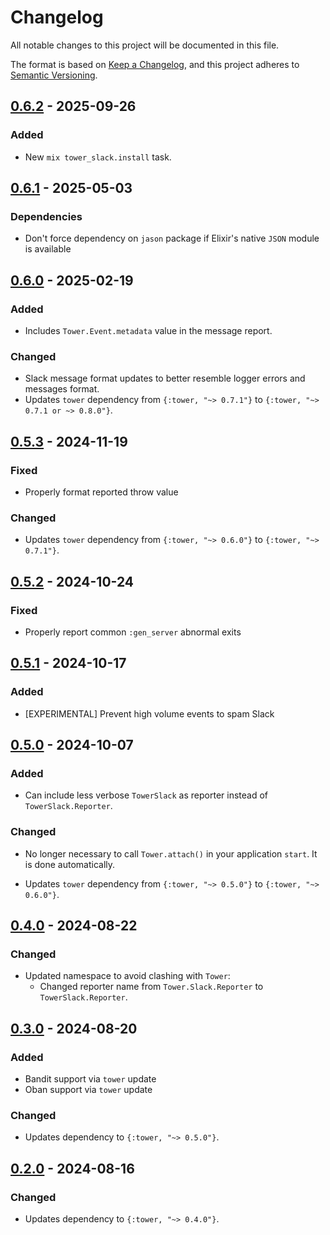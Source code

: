 # Changelog

All notable changes to this project will be documented in this file.

The format is based on [Keep a Changelog](https://keepachangelog.com/en/1.1.0/),
and this project adheres to [Semantic Versioning](https://semver.org/spec/v2.0.0.html).

## [0.6.2] - 2025-09-26

### Added

- New `mix tower_slack.install` task.

## [0.6.1] - 2025-05-03

### Dependencies

- Don't force dependency on `jason` package if Elixir's native `JSON` module is available

## [0.6.0] - 2025-02-19

### Added

- Includes `Tower.Event.metadata` value in the message report.

### Changed

- Slack message format updates to better resemble logger errors and messages format.
- Updates `tower` dependency from `{:tower, "~> 0.7.1"}` to `{:tower, "~> 0.7.1 or ~> 0.8.0"}`.

## [0.5.3] - 2024-11-19

### Fixed

- Properly format reported throw value

### Changed

- Updates `tower` dependency from `{:tower, "~> 0.6.0"}` to `{:tower, "~> 0.7.1"}`.

## [0.5.2] - 2024-10-24

### Fixed

- Properly report common `:gen_server` abnormal exits

## [0.5.1] - 2024-10-17

### Added

- [EXPERIMENTAL] Prevent high volume events to spam Slack

## [0.5.0] - 2024-10-07

### Added

- Can include less verbose `TowerSlack` as reporter instead of `TowerSlack.Reporter`.

### Changed

- No longer necessary to call `Tower.attach()` in your application `start`. It is done
automatically.

- Updates `tower` dependency from `{:tower, "~> 0.5.0"}` to `{:tower, "~> 0.6.0"}`.

## [0.4.0] - 2024-08-22

### Changed

- Updated namespace to avoid clashing with `Tower`:
  - Changed reporter name from `Tower.Slack.Reporter` to `TowerSlack.Reporter`.

## [0.3.0] - 2024-08-20

### Added

- Bandit support via `tower` update
- Oban support via `tower` update

### Changed

- Updates dependency to `{:tower, "~> 0.5.0"}`.

## [0.2.0] - 2024-08-16

### Changed

- Updates dependency to `{:tower, "~> 0.4.0"}`.

[0.6.2]: https://github.com/mimiquate/tower_slack/compare/v0.6.1...v0.6.2/
[0.6.1]: https://github.com/mimiquate/tower_slack/compare/v0.6.0...v0.6.1/
[0.6.0]: https://github.com/mimiquate/tower_slack/compare/v0.5.3...v0.6.0/
[0.5.3]: https://github.com/mimiquate/tower_slack/compare/v0.5.2...v0.5.3/
[0.5.2]: https://github.com/mimiquate/tower_slack/compare/v0.5.1...v0.5.2/
[0.5.1]: https://github.com/mimiquate/tower_slack/compare/v0.5.0...v0.5.1/
[0.5.0]: https://github.com/mimiquate/tower_slack/compare/v0.4.0...v0.5.0/
[0.4.0]: https://github.com/mimiquate/tower_slack/compare/v0.3.0...v0.4.0/
[0.3.0]: https://github.com/mimiquate/tower_slack/compare/v0.2.0...v0.3.0/
[0.2.0]: https://github.com/mimiquate/tower_slack/compare/v0.1.0...v0.2.0/
